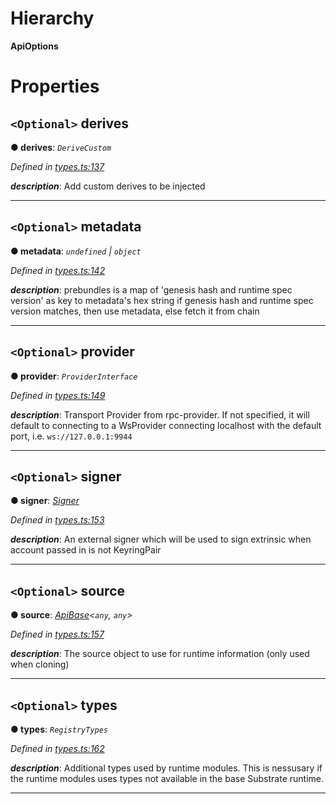

# Hierarchy

**ApiOptions**

# Properties

<a id="derives"></a>

## `<Optional>` derives

**● derives**: *`DeriveCustom`*

*Defined in [types.ts:137](https://github.com/polkadot-js/api/blob/07ba80b/packages/api/src/types.ts#L137)*

*__description__*: Add custom derives to be injected

___
<a id="metadata"></a>

## `<Optional>` metadata

**● metadata**: *`undefined` \| `object`*

*Defined in [types.ts:142](https://github.com/polkadot-js/api/blob/07ba80b/packages/api/src/types.ts#L142)*

*__description__*: prebundles is a map of 'genesis hash and runtime spec version' as key to metadata's hex string if genesis hash and runtime spec version matches, then use metadata, else fetch it from chain

___
<a id="provider"></a>

## `<Optional>` provider

**● provider**: *`ProviderInterface`*

*Defined in [types.ts:149](https://github.com/polkadot-js/api/blob/07ba80b/packages/api/src/types.ts#L149)*

*__description__*: Transport Provider from rpc-provider. If not specified, it will default to connecting to a WsProvider connecting localhost with the default port, i.e. `ws://127.0.0.1:9944`

___
<a id="signer"></a>

## `<Optional>` signer

**● signer**: *[Signer](_types_.signer.md)*

*Defined in [types.ts:153](https://github.com/polkadot-js/api/blob/07ba80b/packages/api/src/types.ts#L153)*

*__description__*: An external signer which will be used to sign extrinsic when account passed in is not KeyringPair

___
<a id="source"></a>

## `<Optional>` source

**● source**: *[ApiBase](../classes/_base_.apibase.md)<`any`, `any`>*

*Defined in [types.ts:157](https://github.com/polkadot-js/api/blob/07ba80b/packages/api/src/types.ts#L157)*

*__description__*: The source object to use for runtime information (only used when cloning)

___
<a id="types"></a>

## `<Optional>` types

**● types**: *`RegistryTypes`*

*Defined in [types.ts:162](https://github.com/polkadot-js/api/blob/07ba80b/packages/api/src/types.ts#L162)*

*__description__*: Additional types used by runtime modules. This is nessusary if the runtime modules uses types not available in the base Substrate runtime.

___

